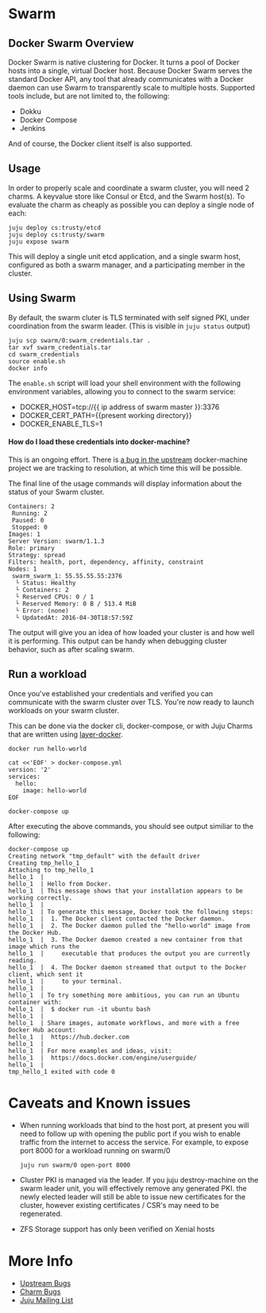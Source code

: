 # Swarm


## Docker Swarm Overview

Docker Swarm is native clustering for Docker. It turns a pool of Docker hosts
into a single, virtual Docker host. Because Docker Swarm serves the standard
Docker API, any tool that already communicates with a Docker daemon can use
Swarm to transparently scale to multiple hosts. Supported tools include, but
are not limited to, the following:

- Dokku
- Docker Compose
- Jenkins

And of course, the Docker client itself is also supported.

## Usage

In order to properly scale and coordinate a swarm cluster, you will need 2
charms. A keyvalue store like Consul or Etcd, and the Swarm host(s). To evaluate
the charm as cheaply as possible you can deploy a single node of each:

    juju deploy cs:trusty/etcd
    juju deploy cs:trusty/swarm
    juju expose swarm

This will deploy a single unit etcd application, and a single swarm host,
configured as both a swarm manager, and a participating member in the cluster.

## Using Swarm

By default, the swarm cluter is TLS terminated with self signed PKI, under
coordination from the swarm leader. (This is visible in `juju status` output)

    juju scp swarm/0:swarm_credentials.tar .
    tar xvf swarm_credentials.tar
    cd swarm_credentials
    source enable.sh
    docker info

The `enable.sh` script will load your shell environment with the following
environment variables, allowing you to connect to the swarm service:

- DOCKER_HOST=tcp://{{ ip address of swarm master }}:3376
- DOCKER_CERT_PATH={{present working directory}}
- DOCKER_ENABLE_TLS=1


#### How do I load these credentials into docker-machine?

This is an ongoing effort. There is [a bug in the upstream](https://github.com/docker/machine/issues/1221)
docker-machine project we are tracking to resolution, at which time this will
be possible.



The final line of the usage commands will display information about the status
of your Swarm cluster.

    Containers: 2
     Running: 2
     Paused: 0
     Stopped: 0
    Images: 1
    Server Version: swarm/1.1.3
    Role: primary
    Strategy: spread
    Filters: health, port, dependency, affinity, constraint
    Nodes: 1
     swarm_swarm_1: 55.55.55.55:2376
      └ Status: Healthy
      └ Containers: 2
      └ Reserved CPUs: 0 / 1
      └ Reserved Memory: 0 B / 513.4 MiB
      └ Error: (none)
      └ UpdatedAt: 2016-04-30T18:57:59Z

The output will give you an idea of how loaded your cluster is and how well it
is performing. This output can be handy when debugging cluster behavior, such
as after scaling swarm.


## Run a workload

Once you've established your credentials and verified you can communicate with
the swarm cluster over TLS. You're now ready to launch workloads on your
swarm cluster.

This can be done via the docker cli, docker-compose, or with
Juju Charms that are written using [layer-docker](https://github.com/juju-solutions/layer-docker).

    docker run hello-world

    cat <<'EOF' > docker-compose.yml
    version: '2'
    services:
      hello:
        image: hello-world
    EOF

    docker-compose up

After executing the above commands, you should see output similiar to the following:

    docker-compose up
    Creating network "tmp_default" with the default driver
    Creating tmp_hello_1
    Attaching to tmp_hello_1
    hello_1  |
    hello_1  | Hello from Docker.
    hello_1  | This message shows that your installation appears to be working correctly.
    hello_1  |
    hello_1  | To generate this message, Docker took the following steps:
    hello_1  |  1. The Docker client contacted the Docker daemon.
    hello_1  |  2. The Docker daemon pulled the "hello-world" image from the Docker Hub.
    hello_1  |  3. The Docker daemon created a new container from that image which runs the
    hello_1  |     executable that produces the output you are currently reading.
    hello_1  |  4. The Docker daemon streamed that output to the Docker client, which sent it
    hello_1  |     to your terminal.
    hello_1  |
    hello_1  | To try something more ambitious, you can run an Ubuntu container with:
    hello_1  |  $ docker run -it ubuntu bash
    hello_1  |
    hello_1  | Share images, automate workflows, and more with a free Docker Hub account:
    hello_1  |  https://hub.docker.com
    hello_1  |
    hello_1  | For more examples and ideas, visit:
    hello_1  |  https://docs.docker.com/engine/userguide/
    hello_1  |
    tmp_hello_1 exited with code 0


# Caveats and Known issues

- When running workloads that bind to the host port, at present you will need
to follow up with opening the public port if you wish to enable traffic from
the internet to access the service. For example, to expose port 8000 for
a workload running on swarm/0

     `juju run swarm/0 open-port 8000`

- Cluster PKI is managed via the leader. If you juju destroy-machine on the
swarm leader unit, you will effectively remove any generated PKI. the
newly elected leader will still be able to issue new certificates for the
cluster, however existing certificates / CSR's may need to be regenerated.

- ZFS Storage support has only been verified on Xenial hosts

# More Info

- [Upstream Bugs](https://github.com/docker/swarm/issues)
- [Charm Bugs](https://github.com/juju-solutions/layer-swarm/issues)
- [Juju Mailing List](mailto:juju@lists.ubuntu.com)
